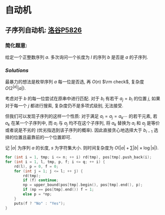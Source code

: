 # 自动机

## 子序列自动机: [洛谷P5826](https://www.luogu.com.cn/problem/P5826)

### 简化题意: 

给定一个正整数序列 $a$. 多次询问一个长度为 $l$ 的序列 $b$ 是否是 $a$ 的子序列. 

### $Solutions$

最暴力的想法是枚举序列 $a$ 每一位是否选, 再 $O(n)$ $\rm check$, 复杂度 $O(2^{|a|} |a|)$. 

考虑对于 $b$ 的每一位尝试在原串中进行匹配. 对于 $b_i$ 有若干 $a_j = b_i$ 的位置 $j$, 如果对于每一个 $j$ 都进行搜索, 复杂度仍不是多项式级别, 无法接受. 

但我们可以发现子序列的这样一个性质: 对于满足 $a_i = a_j = a_k \cdots$ 的若干元素, 若 $a_k$ 在某一个子序列中, 而 $a_i$ 与 $a_j$ 均不在这个子序列, 将 $a_k$ 替换为 $a_i$ 和 $a_j$ 是等价或者说是不劣的 (优劣指选到该子序列的概率). 因此直接贪心地选择大于 $b_{i - 1}$ 选择的位置且最靠前的一个位置即可. 

记 $|a|$ 为序列 $a$ 的长度, $s$ 为字符集大小. 则时间复杂度为 $O(|a| + \sum |b| \times \log |s|)$. 

```cpp
for (int i = 1, tmp; i <= n; ++ i) rd(tmp), pos[tmp].push_back(i);
for (int i = 1, l, tmp, p, f; i <= q; ++ i) {
    rd(l), p = 0, f = 0;
    for (int j = 1; j <= l; ++ j) {
        rd(tmp);
        if (f) continue;
        np = upper_bound(pos[tmp].begin(), pos[tmp].end(), p);
        if (np == pos[tmp].end()) f = 1;
        else p = *np;
    }
    puts(f ? "No" : "Yes");
}
```